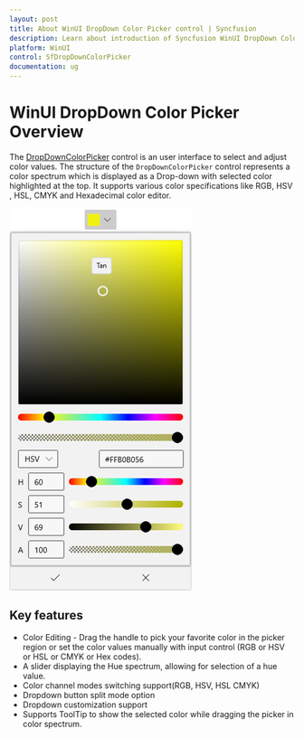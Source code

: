 ```yaml
---
layout: post
title: About WinUI DropDown Color Picker control | Syncfusion
description: Learn about introduction of Syncfusion WinUI DropDown Color Picker control and more details.
platform: WinUI
control: SfDropDownColorPicker
documentation: ug
---
```


# WinUI DropDown Color Picker Overview

The [DropDownColorPicker](https://help.syncfusion.com/cr/winUI/Syncfusion.UI.Xaml.Editors.SfDropDownColorPicker.html) control is an user interface to select and adjust color values. The structure of the `DropDownColorPicker` control represents a color spectrum which is displayed as a Drop-down with selected color highlighted at the top. It supports various color specifications like RGB, HSV , HSL, CMYK and Hexadecimal color editor.

![Displaying the DropDown ColorPicker control](Getting-Started_images/ControlStructure.png)

## Key features

* Color Editing - Drag the handle to pick your favorite color in the picker region or set the color values manually with input control (RGB or HSV or HSL or CMYK or Hex codes).
* A slider displaying the Hue spectrum, allowing for selection of a hue value.
* Color channel modes switching support(RGB, HSV, HSL CMYK)
* Dropdown button split mode option
* Dropdown customization support
* Supports ToolTip to show the selected color while dragging the picker in color spectrum.

